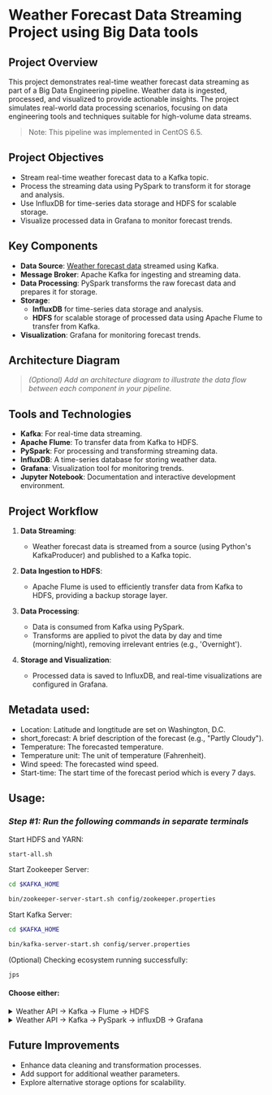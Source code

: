 # Weather Forecast Data Streaming Project using Big Data tools

## Project Overview
This project demonstrates real-time weather forecast data streaming as part of a Big Data Engineering pipeline. Weather data is ingested, processed, and visualized to provide actionable insights. The project simulates real-world data processing scenarios, focusing on data engineering tools and techniques suitable for high-volume data streams.

>Note: This pipeline was implemented in CentOS 6.5.

## Project Objectives
- Stream real-time weather forecast data to a Kafka topic.
- Process the streaming data using PySpark to transform it for storage and analysis.
- Use InfluxDB for time-series data storage and HDFS for scalable storage.
- Visualize processed data in Grafana to monitor forecast trends.

## Key Components
- **Data Source**: [Weather forecast data](https://www.weather.gov/documentation/services-web-api) streamed using Kafka.
- **Message Broker**: Apache Kafka for ingesting and streaming data.
- **Data Processing**: PySpark transforms the raw forecast data and prepares it for storage.
- **Storage**:
  - **InfluxDB** for time-series data storage and analysis.
  - **HDFS** for scalable storage of processed data using Apache Flume to transfer from Kafka.
- **Visualization**: Grafana for monitoring forecast trends.

## Architecture Diagram
> *(Optional) Add an architecture diagram to illustrate the data flow between each component in your pipeline.*

## Tools and Technologies
- **Kafka**: For real-time data streaming.
- **Apache Flume**: To transfer data from Kafka to HDFS.
- **PySpark**: For processing and transforming streaming data.
- **InfluxDB**: A time-series database for storing weather data.
- **Grafana**: Visualization tool for monitoring trends.
- **Jupyter Notebook**: Documentation and interactive development environment.

## Project Workflow
1. **Data Streaming**:
   - Weather forecast data is streamed from a source (using Python's KafkaProducer) and published to a Kafka topic.

2. **Data Ingestion to HDFS**:
   - Apache Flume is used to efficiently transfer data from Kafka to HDFS, providing a backup storage layer.

3. **Data Processing**:
   - Data is consumed from Kafka using PySpark.
   - Transforms are applied to pivot the data by day and time (morning/night), removing irrelevant entries (e.g., 'Overnight').

4. **Storage and Visualization**:
   - Processed data is saved to InfluxDB, and real-time visualizations are configured in Grafana.

## Metadata used:
- Location: Latitude and longtitude are set on Washington, D.C.
- short_forecast: A brief description of the forecast (e.g., "Partly Cloudy").
- Temperature: The forecasted temperature.
- Temperature unit: The unit of temperature (Fahrenheit).
- Wind speed: The forecasted wind speed.
- Start-time: The start time of the forecast period which is every 7 days.

## Usage:

### _Step #1: Run the following commands in separate terminals_
Start HDFS and YARN:
```sh
start-all.sh
```
Start Zookeeper Server:
```sh
cd $KAFKA_HOME
```
```sh
bin/zookeeper-server-start.sh config/zookeeper.properties 
```
Start Kafka Server:
```sh
cd $KAFKA_HOME
```
```sh
bin/kafka-server-start.sh config/server.properties 
```
(Optional) Checking ecosystem running successfully:
```sh
jps
```
#### Choose either:

<details>

<summary>Weather API -> Kafka -> Flume -> HDFS</summary>

### _Step #2: Setting the flume agent for pipelining_



1. Go to the configure directory inside the Apache Flume directory.
2. Copy the configuration provided above (`kafka-to-hdfs.conf`)

#### Key points regarding flume configuration: 
This Flume agent, named `agent1`, is configured to read data from a Kafka topic and write it to an HDFS directory. Below is a breakdown of each component:
- **Source** (`kafka-source`): Connects to Kafka on `localhost:9092` to consume messages from the `weather-logs` topic.
- **Sink** (`hdfs-sink`): Sends the data to HDFS at the path `hdfs://localhost:9000/weather_data/`. Data is written as a text stream with files rolled every 60 seconds.
- **Channel** (`mem-channel`): A memory channel buffers data between the Kafka source and the HDFS sink, ensuring smooth data flow.

### _Step #3: Run the following commands_

```sh
cd /home/bigdata/apache-flume-1.7.0-bin/conf
```
```sh
$FLUME_HOME/bin/flume-ng agent --conf conf --conf-file $FLUME_HOME/conf/kafka-to-hdfs.conf --name agent1 -Dflume.root.logger=DEBUG,console
```
### _Step #4: Run the following code_
#### Make sure to install the following packages
```python
!pip install urllib3
```
```python
!pip install chardet
```
```python
!pip install kafka-python
```
#### Code implementing stream: Source -> Kafka

```python
import requests
import json
from kafka import KafkaProducer
import time

# Kafka configuration
KAFKA_BROKER = 'localhost:9092'
TOPIC = 'weatherlogs'

# Create Kafka Producer
producer = KafkaProducer(
    bootstrap_servers=[KAFKA_BROKER],
    value_serializer=lambda v: json.dumps(v).encode('utf-8')
)

# Define latitude and longitude for the desired location
latitude = 38.8977  # Example: Washington, D.C.
longitude = -77.0365

def stream_forecast():
    while True:
        # Fetch forecast data
        api_url = f"https://api.weather.gov/points/{latitude},{longitude}"
        response = requests.get(api_url)
        
        if response.status_code == 200:
            data = response.json()
            forecast_url = data['properties']['forecast']

            forecast_response = requests.get(forecast_url)
            if forecast_response.status_code == 200:
                forecast_data = forecast_response.json()
                for period in forecast_data['properties']['periods']:
                    # Create a data dictionary for Kafka
                    forecast_info = {
                        "location": "Washington, D.C.",
                        "short_forecast": period['shortForecast'],
                        "temperature": period['temperature'],
                        "temperature_unit": period['temperatureUnit'],
                        "wind_speed": period['windSpeed'],
                        "start_time": period['startTime']
                    }

                    # Send data to Kafka
                    producer.send(TOPIC, value=forecast_info)
                    print(f"Data streamed to Kafka: {forecast_info}")
                
                # Wait before fetching again
                time.sleep(604800)  # Stream every 7 days
            else:
                print("Failed to fetch forecast data.")
        else:
            print("Failed to fetch location data.")

try:
    stream_forecast()
except KeyboardInterrupt:
    print("Streaming stopped.")
finally:
    producer.close()
```
### _Step #5: Open your hdfs_
##### A weather directory is created storing the data streamed

![hdfs](https://github.com/user-attachments/assets/24cf9c32-10f5-4a6c-9644-a34732060254)

</details>

<details>
<summary>Weather API -> Kafka -> PySpark -> influxDB -> Grafana</summary>

### _Step #2: Setup influxDB:_
1. Create an account.
2. Name your organization (Will be used later in the code).
3. Create a new bucket (Will be used later in the code).
   
![creating bucket](https://github.com/user-attachments/assets/7fe1f32b-4672-4794-9a31-6da557b46ccf)
4. Create a new API Token (Will be used later in the code).

![InfluxDB API token creation](https://github.com/user-attachments/assets/1a42d8c2-a994-41d2-870c-9d03758e620e)

### _Step #3: Modify and run the following code:_
#### Ensure following packages are installed.
```python
!pip install influxdb_client # install the influxdb_client to enable streaming to influxDB
```
```python
!pip install certifi # provides Mozilla's trusted SSL/TLS certificates for secure HTTPS connections in Python
```

#### Code implementing stream: Source -> Kafka -> PySpark -> InfluxDB


```python
import requests
import json
import time
from kafka import KafkaProducer, KafkaConsumer
from pyspark.sql import SparkSession
from pyspark.sql.types import StructType, StructField, StringType
from pyspark.sql import Row
from influxdb_client import InfluxDBClient, Point
from influxdb_client.client.write_api import SYNCHRONOUS
import certifi
import threading

# Kafka configuration
KAFKA_BROKER = 'localhost:9092'
TOPIC = 'weatherlogs'

# InfluxDB configuration
token = "YOUR_TOKEN_HERE"
org = "YOUR_ORGANIZATION_HERE"
bucket = "YOUR_BUCKET_HERE"
url = "YOUR_URL_INSTANCE_HERE"

# Kafka producer setup
producer = KafkaProducer(
    bootstrap_servers=[KAFKA_BROKER],
    value_serializer=lambda v: json.dumps(v).encode('utf-8')
)

# Spark session initialization
spark = SparkSession.builder \
    .appName("Weather") \
    .getOrCreate()

# Schema for incoming data
schema = StructType([
    StructField("location", StringType(), True),
    StructField("short_forecast", StringType(), True),
    StructField("temperature", StringType(), True),
    StructField("temperature_unit", StringType(), True),
    StructField("wind_speed", StringType(), True),
    StructField("start_time", StringType(), True)
])

# InfluxDB client setup
client = InfluxDBClient(url=url, token=token, org=org, ssl_ca_cert=certifi.where())
write_api = client.write_api(write_options=SYNCHRONOUS)

latitude, longitude = 38.8977, -77.0365  # Washington, D.C. coordinates

def stream_forecast():
    while True:
        try:
            api_url = f"https://api.weather.gov/points/{latitude},{longitude}"
            response = requests.get(api_url)
            response.raise_for_status()
            
            data = response.json()
            forecast_url = data['properties']['forecast']

            forecast_response = requests.get(forecast_url)
            forecast_response.raise_for_status()
            
            forecast_data = forecast_response.json()
            for period in forecast_data['properties']['periods']:
                forecast_info = {
                    "location": "Washington, D.C.",
                    "short_forecast": period['shortForecast'],
                    "temperature": period['temperature'],
                    "temperature_unit": period['temperatureUnit'],
                    "wind_speed": period['windSpeed'],
                    "start_time": period['startTime']
                }
                producer.send(TOPIC, value=forecast_info)
            time.sleep(604800)  # Stream every 7 days
        except requests.RequestException as e:
            print("Failed to fetch data:", e)
            time.sleep(3600)  # Retry after 1 hour on failure

def consume_and_store():
    consumer = KafkaConsumer(
        TOPIC,
        bootstrap_servers=KAFKA_BROKER,
        auto_offset_reset='latest',
        value_deserializer=lambda x: json.loads(x.decode('utf-8'))
    )
    for message in consumer:
        data = message.value
        if isinstance(data, dict):
            row = Row(
                location=data['location'],
                short_forecast=data['short_forecast'],
                temperature=str(data['temperature']),
                temperature_unit=data['temperature_unit'],
                wind_speed=data['wind_speed'],
                start_time=data['start_time']
            )
            df = spark.createDataFrame([row], schema=schema)
            point = (
                Point("weather.forecast")
                .tag("location", row['location'])
                .tag("short_forecast", row['short_forecast'])
                .field("temperature", row['temperature'])
                .field("wind_speed", row['wind_speed'])
                .time(row['start_time'])
            )
            write_api.write(bucket=bucket, org=org, record=point)
            print(f"Data written to InfluxDB: {row['start_time']}, {row['temperature']}°{row['temperature_unit']} , {row['short_forecast']}")

if __name__ == "__main__":
    try:
        threading.Thread(target=stream_forecast).start()
        consume_and_store()
    except KeyboardInterrupt:
        print("Streaming stopped.")
    finally:
        producer.close()
        client.close()
```
### _Step #4: Show the data streamed in a table:_
1. Go to Data Explorer (the graph-like icon on the left).
2. Choose your bucket.
3. Choose your Measurment [which is -> Point("weather.forecast")].
4. Then query using sql to show the time-series output.
![Influx interface](https://github.com/user-attachments/assets/b48790fa-27f7-46ab-87d2-afb77e73f6ff)

### _Step #5: Visualize the data streamed:_
1. Go to Grafana.
2. Create a new account.
3. Then go to Connections -> Add new connection.
4. Choose influxDB
5. Enter the relevant data needed to connect to influxDB. [Tutorial](https://www.youtube.com/watch?v=rSsouoNsNDs)
6. Create a new dashboard then write the same query as in image:
![Grafana Visualization](https://github.com/user-attachments/assets/0c719136-df9e-4d15-8ae1-981ce1c90f69)

>After running the query, a line will be plotted whether long or short line depending on the time you ran the query. Therefore, click on the minimize icon multiple times ensuring all 7 days are plotted. (Shown in the previous image)
</details>

## Future Improvements
- Enhance data cleaning and transformation processes.
- Add support for additional weather parameters.
- Explore alternative storage options for scalability.


